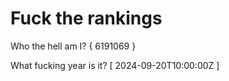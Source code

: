 # Fuck the rankings

Who the hell am I?
{ 6191069 }

What fucking year is it?
[ 2024-09-20T10:00:00Z ]
